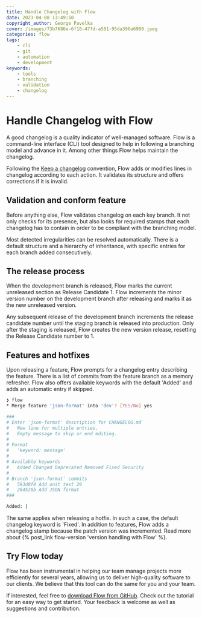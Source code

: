 ```yaml
---
title: Handle Changelog with Flow
date: 2023-04-08 13:49:50
copyright_author: George Pavelka
cover: /images/73b7686e-6f18-47fd-a581-95da396a6980.jpeg
categories: flow
tags:
    - cli
    - git
    - automation
    - development
keywords:
    - tools
    - branching
    - validation
    - changelog
---
```


# Handle Changelog with Flow

A good changelog is a quality indicator of well-managed software. Flow is a command-line interface (CLI) tool designed to help in following a branching model and advance in it. Among other things Flow helps maintain the changelog.

Following the [Keep a changelog](https://keepachangelog.com/en/) convention, Flow adds or modifies lines in changelog according to each action. It validates its structure and offers corrections if it is invalid.

## Validation and conform feature

Before anything else, Flow validates changelog on each key branch. It not only checks for its presence, but also looks for required stamps that each changelog has to contain in order to be compliant with the branching model.

Most detected irregularities can be resolved automatically. There is a default structure and a hierarchy of inheritance, with specific entries for each branch added consecutively.

## The release process

When the development branch is released, Flow marks the current unreleased section as Release Candidate 1. Flow increments the minor version number on the development branch after releasing and marks it as the new unreleased version.

Any subsequent release of the development branch increments the release candidate number until the staging branch is released into production. Only after the staging is released, Flow creates the new version release, resetting the Release Candidate number to 1.

## Features and hotfixes

Upon releasing a feature, Flow prompts for a changelog entry describing the feature. There is a list of commits from the feature branch as a memory refresher. Flow also offers available keywords with the default 'Added' and adds an automatic entry if skipped.

```bash
❯ flow
* Merge feature 'json-format' into 'dev'? [YES/No] yes

###
# Enter 'json-format' description for CHANGELOG.md
#   New line for multiple entries.
#   Empty message to skip or end editing.
#
# Format
#   'keyword: message'
#
# Available keywords
#   Added Changed Deprecated Removed Fixed Security
#
# Branch 'json-format' commits
#   593d0f4 Add unit test 29
#   264526b Add JSON format
###

Added: |
```

The same applies when releasing a hotfix. In such a case, the default changelog keyword is 'Fixed'. In addition to features, Flow adds a changelog stamp because the patch version was incremented. Read more about {% post_link flow-version 'version handling with Flow' %}.

## Try Flow today

Flow has been instrumental in helping our team manage projects more efficiently for several years, allowing us to deliver high-quality software to our clients. We believe that this tool can do the same for you and your team.

If interested, feel free to [download Flow from GitHub](https://github.com/internetguru/flow). Check out the tutorial for an easy way to get started. Your feedback is welcome as well as suggestions and contribution.
